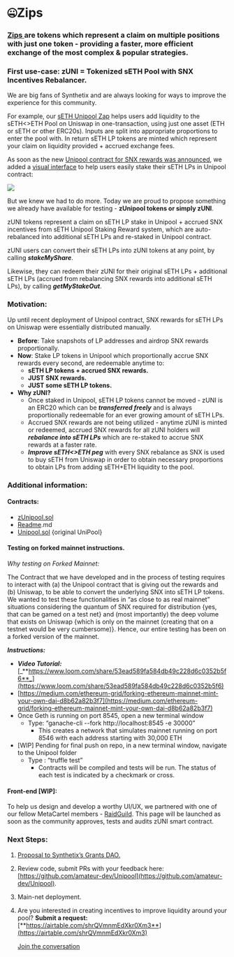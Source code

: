 # 🤐Zips

### [Zips ](https://defitutorials.substack.com/p/zuni-programmable-pooling-incentives)are tokens which represent a claim on multiple positions with just one token - providing a faster, more efficient exchange of the most complex & popular strategies.

### **First use-case: zUNI = Tokenized sETH Pool with SNX Incentives Rebalancer.**

We are big fans of Synthetix and are always looking for ways to improve the experience for this community. 

For example, our [sETH Unipool Zap](https://defizap.com/zaps) helps users add liquidity to the sETH&lt;&gt;ETH Pool on Uniswap in one-transaction, using just one asset \(ETH or sETH or other ERC20s\). Inputs are split into appropriate proportions to enter the pool with. In return sETH LP tokens are minted which represent your claim on liquidity provided + accrued exchange fees. 

As soon as the new [Unipool contract for SNX rewards was announced](https://blog.synthetix.io/new-uniswap-seth-lp-reward-system/), we added a [visual interface](https://defizap.com/zaps/unipoolseth) to help users easily stake their sETH LPs in Unipool contract:

![](https://cdn.substack.com/image/fetch/w_1456,c_limit,f_auto,q_auto:good/https%3A%2F%2Fbucketeer-e05bbc84-baa3-437e-9518-adb32be77984.s3.amazonaws.com%2Fpublic%2Fimages%2F6a1d70b9-f179-4bc2-b11d-7f4e62b64085_912x1463.png)

But we knew we had to do more. Today we are proud to propose something we already have available for testing - **zUnipool tokens or simply zUNI**. 

zUNI tokens represent a claim on sETH LP stake in Unipool + accrued SNX incentives from sETH Unipool Staking Reward system, which are auto-rebalanced into additional sETH LPs and re-staked in Unipool contract.

zUNI users can convert their sETH LPs into zUNI tokens at any point, by calling _**stakeMyShare**_. 

Likewise, they can redeem their zUNI for their original sETH LPs + additional sETH LPs \(accrued from rebalancing SNX rewards into additional sETH LPs\), by calling _**getMyStakeOut**_. 

### **Motivation:**

Up until recent deployment of Unipool contract, SNX rewards for sETH LPs on Uniswap were essentially distributed manually.

* **Before**: Take snapshots of LP addresses and airdrop SNX rewards proportionally.
* **Now**: Stake LP tokens in Unipool which proportionally accrue SNX rewards every second, are redeemable anytime to:
  * **sETH LP tokens + accrued SNX rewards.**
  * **JUST SNX rewards.**
  * **JUST some sETH LP tokens.**
* **Why zUNI?**
  * Once staked in Unipool, sETH LP tokens cannot be moved - zUNI is an ERC20 which can be _**transferred freely**_ and is always proportionally redeemable for an ever growing amount of sETH LPs.
  * Accrued SNX rewards are not being utilized - anytime zUNI is minted or redeemed, accrued SNX rewards for all zUNI holders will _**rebalance into sETH LPs**_ which are re-staked to accrue SNX rewards at a faster rate.
  * _**Improve sETH&lt;&gt;ETH peg**_ with every SNX rebalance as SNX is used to buy sETH from Uniswap in order to obtain necessary proportions to obtain LPs from adding sETH+ETH liquidity to the pool.

### **Additional information:**

#### Contracts:

* [zUnipool.sol](https://github.com/amateur-dev/Unipool/blob/master/contracts/zUniPool.sol)
* [Readme](https://github.com/amateur-dev/Unipool/blob/master/README.md).md
* [Unipool.sol](https://github.com/k06a/Unipool/blob/master/contracts/Unipool.sol) {original UniPool}

#### **Testing on forked mainnet instructions.**

_Why testing on Forked Mainnet:_

The Contract that we have developed and in the process of testing requires to interact with \(a\) the Unipool contract that is giving out the rewards and \(b\) Uniswap, to be able to convert the underlying SNX into sETH LP tokens.  We wanted to test these functionalities in “as close to as real mainnet” situations considering the quantum of SNX required for distribution {yes, that can be gamed on a test net} and \(most importantly\) the deep volume that exists on Uniswap {which is only on the mainnet \(creating that on a testnet would be very cumbersome\)}.  Hence, our entire testing has been on a forked version of the mainnet.

_**Instructions:**_

* _**Video Tutorial:**_ [_**https://www.loom.com/share/53ead589fa584db49c228d6c0352b5f6**_](https://www.loom.com/share/53ead589fa584db49c228d6c0352b5f6)
* [https://medium.com/ethereum-grid/forking-ethereum-mainnet-mint-your-own-dai-d8b62a82b3f7](https://medium.com/ethereum-grid/forking-ethereum-mainnet-mint-your-own-dai-d8b62a82b3f7)
* Once Geth is running on port 8545, open a new terminal window
  * Type: “ganache-cli --fork http://localhost:8545 -e 30000”
    * This creates a network that simulates mainnet running on port 8546 with each address starting with 30,000 ETH
* \[WIP\] Pending for final push on repo, in a new terminal window, navigate to the Unipool folder
  * Type : “truffle test”
    * Contracts will be compiled and tests will be run. The status of each test is indicated by a checkmark or cross.

#### **Front-end \[WIP\]:**

To help us design and develop a worthy UI/UX, we partnered with one of our fellow MetaCartel members - [RaidGuild](https://raidguild.org/). This page will be launched as soon as the community approves, tests and audits zUNI smart contract.

### **Next Steps:**

1. [Proposal to Synthetix’s Grants DAO.](https://github.com/DeFiStrategies/snx-grants-dao/blob/master/proposals/zUNI.md)
2. Review code, submit PRs with your feedback here: [https://github.com/amateur-dev/Unipool](https://github.com/amateur-dev/Unipool).
3. Main-net deployment.
4. Are you interested in creating incentives to improve liquidity around your pool? **Submit a request:** [**https://airtable.com/shrQVmnmEdXkr0Xm3**](https://airtable.com/shrQVmnmEdXkr0Xm3)

   [Join the conversation](https://discord.gg/h6CGbuN)






